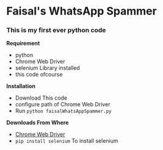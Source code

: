 # Faisal's WhatsApp Spammer
### This is my first ever python code

**Requirement**
  * python
  * Chrome Web Driver
  * selenium Library installed
  * this code ofcourse

**Installation**
  * Download This code
  * configure path of Chrome Web Driver
  * Run `python faisalWhatsAppSpammer.py`

**Downloads From Where**
  * [Chrome Web Driver](https://sites.google.com/a/chromium.org/chromedriver/getting-started)
  * `pip install selenium` To install selenium
